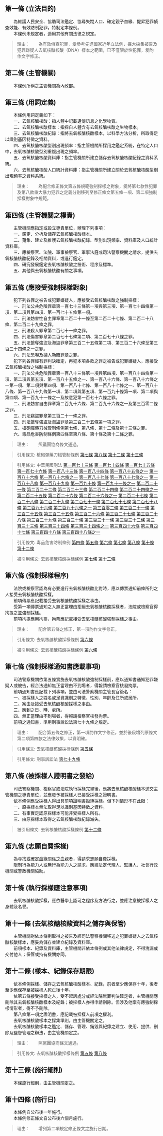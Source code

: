 第一條 (立法目的)
-----------------
　　為維護人民安全、協助司法鑑定、協尋失蹤人口、確定親子血緣、提昇犯罪偵查效能、有效防制犯罪，特制定本條例。  
　　本條例未規定者，適用其他有關法律之規定。  
> 理由：　　為有效偵查犯罪，爰參考先進國家近年立法例，擴大採集被告及犯罪嫌疑人去氧核醣核酸（DNA）樣本之範圍，已不僅限於性犯罪，爰酌作文字修正。



第二條 (主管機關)
-----------------
　　本條例所稱之主管機關為內政部。  


第三條 (用詞定義)
-----------------
　　本條例用詞定義如下：  
　　一、去氧核醣核酸：指人體中記載遺傳訊息之化學物質。  
　　二、去氧核醣核酸樣本：指採自人體含有去氧核醣核酸之生物樣本。  
　　三、去氧核醣核酸紀錄：指將去氧核醣核酸樣本，以科學方法分析，所取得足以識別基因特徵之資料。  
　　四、去氧核醣核酸型別出現頻率：指主管機關所採用之鑑定系統，在特定人口中，去氧核醣核酸型別重複出現之頻率。  
　　五、去氧核醣核酸資料庫：指主管機關所建立儲存去氧核醣核酸紀錄之資料系統。  
　　六、去氧核醣核酸人口統計資料庫：指主管機關所建立關於去氧核醣核酸型別出現頻率之資料系統。  
> 理由：　　為配合修正條文第五條規範強制採樣之對象，爰將第七款性犯罪及第八款重大暴力犯罪之定義分別移列至修正條文第五條一項、第二項強制採樣對象中規範。



第四條 (主管機關之權責)
-----------------------
　　主管機關應指定或設立專責單位，辦理下列事項：  
　　一、鑑定、分析及儲存去氧核醣核酸樣本。  
　　二、蒐集、建立及維護去氧核醣核酸紀錄、型別出現頻率、資料庫及人口統計資料庫。  
　　三、應檢察官、法院、軍事檢察官、軍事法庭或司法警察機關之請求，提供去氧核醣核酸紀錄及相關資料，或進行鑑定。  
　　四、研究發展鑑定去氧核醣核酸之技術、程序及標準。  
　　五、其他與去氧核醣核酸有關之事項。  


第五條 (應接受強制採樣對象)
---------------------------
　　犯下列各罪之被告或犯罪嫌疑人，應接受去氧核醣核酸之強制採樣：  
　　一、刑法公共危險罪章第一百七十三條第一項與第三項、第一百七十四條第一項、第二項與第四項、第一百七十五條第一項。  
　　二、刑法妨害性自主罪章第二百二十一條至第二百二十七條、第二百二十八條、第二百二十九條之罪。  
　　三、刑法殺人罪章第二百七十一條之罪。  
　　四、刑法傷害罪章第二百七十七條第二項、第二百七十八條之罪。  
　　五、刑法搶奪強盜及海盜罪章第三百二十五條第二項、第三百二十六條至第三百三十四條之一之罪。  
　　六、刑法恐嚇及擄人勒贖罪章之罪。  
　　犯下列各罪經有罪判決確定，再犯本項各款之罪之被告或犯罪嫌疑人，應接受去氧核醣核酸之強制採樣：  
　　一、刑法公共危險罪章第一百八十三條第一項與第四項、第一百八十四條第一項、第二項與第五項、第一百八十五條之一、第一百八十六條、第一百八十六條之一第一項、第二項與第四項、第一百八十七條、第一百八十七條之一、第一百八十八條、第一百八十九條第一項、第二項與第五項、第一百九十條第一項、第二項與第四項、第一百九十一條之一及故意犯第一百七十六條之罪。  
　　二、刑法妨害自由罪章第二百九十六條、第二百九十六條之一及第三百零二條之罪。  
　　三、刑法竊盜罪章第三百二十一條之罪。  
　　四、刑法搶奪強盜及海盜罪章第三百二十五條第一項之罪。  
　　五、槍砲彈藥刀械管制條例第七條、第八條、第十二條及第十三條之罪。  
　　六、毒品危害防制條例第四條至第八條、第十條及第十二條之罪。  
> 理由：　　照黨團協商條文通過。

> 引用條文: 槍砲彈藥刀械管制條例 [第七條](../../內政/警政/槍砲彈藥刀械管制條例.md#第七條-製造販賣或運輸重型槍砲罪) [第八條](../../內政/警政/槍砲彈藥刀械管制條例.md#第八條-製造販賣或運輸輕型槍砲罪) [第十二條](../../內政/警政/槍砲彈藥刀械管制條例.md#第十二條-製造、販賣或運輸子彈罪) [第十三條](../../內政/警政/槍砲彈藥刀械管制條例.md#第十三條-製造、販賣或運輸槍砲、彈藥組成零件罪)

> 引用條文: 中華民國刑法 [第一百七十三條](../../法務/刑法/中華民國刑法.md#第一百七十三條-放火或失火燒燬現住建築物及交通工具罪) [第一百七十四條](../../法務/刑法/中華民國刑法.md#第一百七十四條-放火失火燒燬非現住建築物及交通工具罪) [第一百七十五條](../../法務/刑法/中華民國刑法.md#第一百七十五條-放火燒燬住宅等以外之物罪) [第一百七十六條](../../法務/刑法/中華民國刑法.md#第一百七十六條-準放火罪) [第一百八十三條](../../法務/刑法/中華民國刑法.md#第一百八十三條-傾覆或破壞現有人所在之交通工具罪) [第一百八十四條](../../法務/刑法/中華民國刑法.md#第一百八十四條-妨害舟車及航空機行駛安全罪) [第一百八十五條之一](../../法務/刑法/中華民國刑法.md#第一百八十五條之一) [第一百八十六條](../../法務/刑法/中華民國刑法.md#第一百八十六條-單純危險物罪) [第一百八十六條之一](../../法務/刑法/中華民國刑法.md#第一百八十六條之一) [第一百八十七條](../../法務/刑法/中華民國刑法.md#第一百八十七條-加重危險物罪) [第一百八十七條之一](../../法務/刑法/中華民國刑法.md#第一百八十七條之一) [第一百八十八條](../../法務/刑法/中華民國刑法.md#第一百八十八條-妨害公用事業罪) [第一百八十九條](../../法務/刑法/中華民國刑法.md#第一百八十九條-損壞保護生命設備罪) [第一百九十條](../../法務/刑法/中華民國刑法.md#第一百九十條-妨害公眾飲水罪) [第一百九十一條之一](../../法務/刑法/中華民國刑法.md#第一百九十一條之一) [第二百二十一條](../../法務/刑法/中華民國刑法.md#第二百二十一條-強制性交罪) [第二百二十二條](../../法務/刑法/中華民國刑法.md#第二百二十二條-加重強制性交罪) [第二百二十三條](../../法務/刑法/中華民國刑法.md#第二百二十三條-刪除) [第二百二十四條](../../法務/刑法/中華民國刑法.md#第二百二十四條-強制猥褻罪) [第二百二十四條之一](../../法務/刑法/中華民國刑法.md#第二百二十四條之一) [第二百二十五條](../../法務/刑法/中華民國刑法.md#第二百二十五條-乘機性交猥褻罪) [第二百二十六條](../../法務/刑法/中華民國刑法.md#第二百二十六條-強制性交猥褻罪之加重結果犯) [第二百二十六條之一](../../法務/刑法/中華民國刑法.md#第二百二十六條之一) [第二百二十七條](../../法務/刑法/中華民國刑法.md#第二百二十七條-準強制性交與準強制猥褻罪) [第二百二十八條](../../法務/刑法/中華民國刑法.md#第二百二十八條-利用權勢性交或猥褻罪) [第二百二十九條](../../法務/刑法/中華民國刑法.md#第二百二十九條-詐術性交罪) [第二百七十一條](../../法務/刑法/中華民國刑法.md#第二百七十一條-普通殺人罪) [第二百七十七條](../../法務/刑法/中華民國刑法.md#第二百七十七條-普通傷害罪) [第二百七十八條](../../法務/刑法/中華民國刑法.md#第二百七十八條-重傷罪) [第二百九十六條](../../法務/刑法/中華民國刑法.md#第二百九十六條-使人為奴隸罪) [第二百九十六條之一](../../法務/刑法/中華民國刑法.md#第二百九十六條之一) [第三百零二條](../../法務/刑法/中華民國刑法.md#第三百零二條-剝奪他人行動自由罪) [第三百二十一條](../../法務/刑法/中華民國刑法.md#第三百二十一條-加重竊盜罪) [第三百二十五條](../../法務/刑法/中華民國刑法.md#第三百二十五條-普通搶奪罪) [第三百二十五條](../../法務/刑法/中華民國刑法.md#第三百二十五條-普通搶奪罪) [第三百二十六條](../../法務/刑法/中華民國刑法.md#第三百二十六條-加重搶奪罪) [第三百二十七條](../../法務/刑法/中華民國刑法.md#第三百二十七條-刪除) [第三百二十八條](../../法務/刑法/中華民國刑法.md#第三百二十八條-普通強盜罪) [第三百二十九條](../../法務/刑法/中華民國刑法.md#第三百二十九條-準強盜罪) [第三百三十條](../../法務/刑法/中華民國刑法.md#第三百三十條-加重強盜罪) [第三百三十一條](../../法務/刑法/中華民國刑法.md#第三百三十一條-刪除) [第三百三十二條](../../法務/刑法/中華民國刑法.md#第三百三十二條-強盜結合罪) [第三百三十三條](../../法務/刑法/中華民國刑法.md#第三百三十三條-海盜罪、準海盜罪) [第三百三十四條](../../法務/刑法/中華民國刑法.md#第三百三十四條-海盜結合罪) [第三百三十四條之一](../../法務/刑法/中華民國刑法.md#第三百三十四條之一) [第三百四十六條](../../法務/刑法/中華民國刑法.md#第三百四十六條-單純恐嚇罪) [第三百四十七條](../../法務/刑法/中華民國刑法.md#第三百四十七條-擄人勒贖罪) [第三百四十八條](../../法務/刑法/中華民國刑法.md#第三百四十八條-擄人勒贖結合罪) [第三百四十八條之一](../../法務/刑法/中華民國刑法.md#第三百四十八條之一)

> 引用條文: 毒品危害防制條例 [第四條](../../法務/刑法/毒品危害防制條例.md#第四條-販運製造毒品罪) [第五條](../../法務/刑法/毒品危害防制條例.md#第五條-意圖販賣而持有毒品罪) [第六條](../../法務/刑法/毒品危害防制條例.md#第六條-強迫或欺瞞使人施用毒品罪) [第七條](../../法務/刑法/毒品危害防制條例.md#第七條-引誘他人施用毒品罪) [第八條](../../法務/刑法/毒品危害防制條例.md#第八條-轉讓毒品罪) [第十條](../../法務/刑法/毒品危害防制條例.md#第十條-施用毒品罪) [第十二條](../../法務/刑法/毒品危害防制條例.md#第十二條-栽種罌粟、古柯、大麻罪)

> 被引用條文: 去氧核醣核酸採樣條例 [第七條](../../內政/警政/去氧核醣核酸採樣條例.md#第七條-強制採樣通知書應載事項) [第十二條](../../內政/警政/去氧核醣核酸採樣條例.md#第十二條-樣本、紀錄保存期限)



第六條 (強制採樣程序)
---------------------
　　法院或檢察官認為有必要進行去氧核醣核酸比對時，應以傳票通知前條所列之人接受去氧核醣核酸採樣。  
　　前項傳票應記載接受去氧核醣核酸採樣之事由。  
　　受第一項傳票通知之人無正當理由拒絕去氧核醣核酸採樣者，法院或檢察官得拘提之並強制採樣。  
　　前項拘提應用拘票，拘票應記載接受去氧核醣核酸強制採樣之事由。  
> 理由：　　配合第五條之修正，第一項酌作文字修正。

> 引用條文: 去氧核醣核酸採樣條例 [第六條](../../內政/警政/去氧核醣核酸採樣條例.md#第六條-強制採樣程序)

> 被引用條文: 去氧核醣核酸採樣條例 [第六條](../../內政/警政/去氧核醣核酸採樣條例.md#第六條-強制採樣程序)



第七條 (強制採樣通知書應載事項)
-------------------------------
　　司法警察機關依第五條實施去氧核醣核酸強制採樣前，應以通知書通知犯罪嫌疑人或被告，經合法通知無正當理由不到場者，得報請檢察官核發拘票。  
　　前項通知書應記載下列事項，並由司法警察機關主管長官簽名：  
　　一、被採樣人之姓名或足資識別之特徵、性別、年齡及住所或居所。  
　　二、案由及接受去氧核醣核酸採樣之事由。  
　　三、應到之日、時、處所。  
　　四、無正當理由不到場者，得報請檢察官核發拘票。  
　　前項之通知書，準用刑事訴訟法第七十九條之規定。  
> 理由：　　配合第五條之修正，第一項酌作文字修正，並於後段增列原條文第二項第四款之法律效果，以資明確。

> 引用條文: 去氧核醣核酸採樣條例 [第五條](../../內政/警政/去氧核醣核酸採樣條例.md#第五條-應接受強制採樣對象)

> 引用條文: 刑事訴訟法 [第七十九條](../../法務/刑法/刑事訴訟法.md#第七十九條-拘提－執行程序)



第八條 (被採樣人證明書之發給)
-----------------------------
　　司法警察機關、檢察官或法院執行採樣完畢後，應將去氧核醣核酸樣本送交主管機關之專責單位，並應發予被採樣人已接受採樣之證明書。  
　　依本條例應受採樣人得出具前項證明書拒絕採樣。但下列情形不在此限：  
　　一、原採樣本無法取得足以識別基因特徵之資料。  
　　二、有事實足認原採樣本可能非受採樣人所有。  
　　三、由原採樣本取得之去氧核醣核酸紀錄滅失。  
> 被引用條文: 去氧核醣核酸採樣條例 [第十二條](../../內政/警政/去氧核醣核酸採樣條例.md#第十二條-樣本、紀錄保存期限)



第九條 (志願自費採樣)
---------------------
　　為尋找或確定血緣關係之血親者，得請求志願自費採樣。  
　　限制行為能力人或無行為能力人之請求，應經法定代理人、監護人、社會行政機關或警政機關協助。  


第十條 (執行採樣應注意事項)
---------------------------
　　去氧核醣核酸採樣，應依醫學上認可之程序及方法行之，並應注意被採樣人之身體及名譽。  


第十一條 (去氧核醣核酸資料之儲存與保管)
---------------------------------------
　　主管機關對依本條例取得之被告及經司法警察機關移送之犯罪嫌疑人之去氧核醣核酸樣本，應妥為儲存並建立紀錄及資料庫。  
　　前項樣本、紀錄及資料庫，主管機關非依本條例或其他法律規定，不得洩漏或交付他人；保管或持有機關亦同。  


第十二條 (樣本、紀錄保存期限)
-----------------------------
　　依本條例採樣、儲存之去氧核醣核酸樣本、紀錄，前者至少應保存十年，後者至少應保存至被採樣人死亡後十年。  
　　依第五條接受採樣之人，受不起訴處分或經法院無罪判決確定者，主管機關應刪除其去氧核醣核酸樣本及紀錄；被採樣人亦得申請刪除。但涉及他案有應強制採樣情形者，得不予刪除。  
　　第八條第一項之證明書，應記載被採樣人前項之權利。  
　　去氧核醣核酸樣本之採集準則，由主管機關定之。  
　　去氧核醣核酸樣本之鑑定、儲存、管理、銷毀與紀錄之建立、使用、提供、刪除及監督管理之辦法，由主管機關定之。  
> 理由：　　照黨團協商條文通過。

> 引用條文: 去氧核醣核酸採樣條例 [第五條](../../內政/警政/去氧核醣核酸採樣條例.md#第五條-應接受強制採樣對象) [第八條](../../內政/警政/去氧核醣核酸採樣條例.md#第八條-被採樣人證明書之發給)



第十三條 (施行細則)
-------------------
　　本條施行細則，由主管機關定之。  


第十四條 (施行日)
-----------------
　　本條例自公布後一年施行。  
　　本條例修正條文自公布後六個月施行。  
> 理由：　　增列第二項規定修正條文之施行日期。